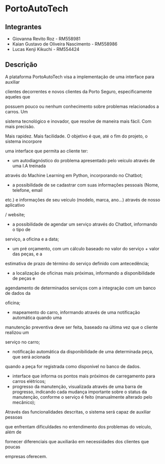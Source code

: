 # PortoAutoTech

## Integrantes

- Giovanna Revito Roz - RM558981
- Kaian Gustavo de Oliveira Nascimento - RM558986
- Lucas Kenji Kikuchi - RM554424

## Descrição

A plataforma PortoAutoTech visa a implementação de uma interface para auxiliar

clientes decorrentes e novos clientes da Porto Seguro, especificamente aqueles que

possuem pouco ou nenhum conhecimento sobre problemas relacionados a carros. Um

sistema tecnológico e inovador, que resolve de maneira mais fácil. Com mais precisão.

Mais rapidez. Mais facilidade. O objetivo é que, até o fim do projeto, o sistema incorpore

uma interface que permita ao cliente ter:

- um autodiagnóstico do problema apresentado pelo veículo através de uma I.A treinada

através do Machine Learning em Python, incorporando no Chatbot;

- a possibilidade de se cadastrar com suas informações pessoais (Nome, telefone, email

etc.) e informações de seu veículo (modelo, marca, ano…) através de nosso aplicativo

/ website;

- a possibilidade de agendar um serviço através do Chatbot, informando o tipo de

serviço, a oficina e a data;

- um pré orçamento, com um cálculo baseado no valor do serviço + valor das peças, e a

estimativa de prazo de término do serviço definido com antecedência;

- a localização de oficinas mais próximas, informando a disponibilidade de peças e

agendamento de determinados serviços com a integração com um banco de dados da

oficina;

- mapeamento do carro, informando através de uma notificação automática quando uma

manutenção preventiva deve ser feita, baseado na última vez que o cliente realizou um

serviço no carro;

- notificação automática da disponibilidade de uma determinada peça, que será acionada

quando a peça for registrada como disponível no banco de dados.

- interface que informa os pontos mais próximos de carregamento para carros elétricos;
- progresso da manutenção, visualizada através de uma barra de progresso, indicando cada mudança importante sobre o status da manutenção, conforme o serviço é feito (manualmente alterado pelo mecânico);

Através das funcionalidades descritas, o sistema será capaz de auxiliar pessoas

que enfrentam dificuldades no entendimento dos problemas do veículo, além de

fornecer diferenciais que auxiliarão em necessidades dos clientes que poucas

empresas oferecem.
